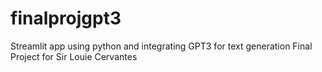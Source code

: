 # finalprojgpt3
Streamlit app using python and integrating GPT3 for text generation
Final Project for Sir Louie Cervantes

